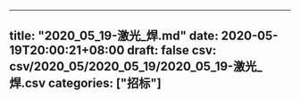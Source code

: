 
---
title: "2020_05_19-激光_焊.md"
date: 2020-05-19T20:00:21+08:00
draft: false
csv: csv/2020_05/2020_05_19/2020_05_19-激光_焊.csv
categories: ["招标"]
---
